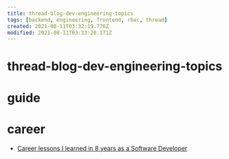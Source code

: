 ```yaml
---
title: thread-blog-dev-engineering-topics
tags: [backend, engineering, frontend, rbac, thread]
created: 2021-08-11T03:32:19.776Z
modified: 2021-08-11T03:33:20.171Z
---
```


# thread-blog-dev-engineering-topics

# guide

# career
- [Career lessons I learned in 8 years as a Software Developer](https://medium.com/geekculture/career-lessons-i-learned-in-8-years-as-a-software-developer-7842b69de53b)
